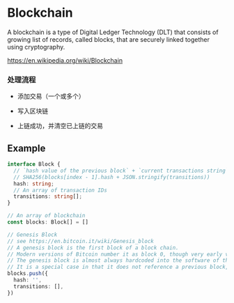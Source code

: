 # Blockchain

A blockchain is a type of Digital Ledger Technology (DLT) that consists of growing list of records, called blocks, that are securely linked together using cryptography.

https://en.wikipedia.org/wiki/Blockchain

### 处理流程

- 添加交易（一个或多个）

- 写入区块链

- 上链成功，并清空已上链的交易

## Example

```ts
interface Block {
  // `hash value of the previous block` + `current transactions string`
  // SHA256(blocks[index - 1].hash + JSON.stringify(transitions))
  hash: string;
  // An array of transaction IDs
  transitions: string[];
}

// An array of blockchain 
const blocks: Block[] = []

// Genesis Block
// see https://en.bitcoin.it/wiki/Genesis_block
// A genesis block is the first block of a block chain. 
// Modern versions of Bitcoin number it as block 0, though very early versions counted it as block 1. 
// The genesis block is almost always hardcoded into the software of the applications that utilize its block chain. 
// It is a special case in that it does not reference a previous block, and for Bitcoin and almost all of its derivatives, it produces an unspendable subsidy.
blocks.push({
  hash: '',
  transitions: [],
})
```